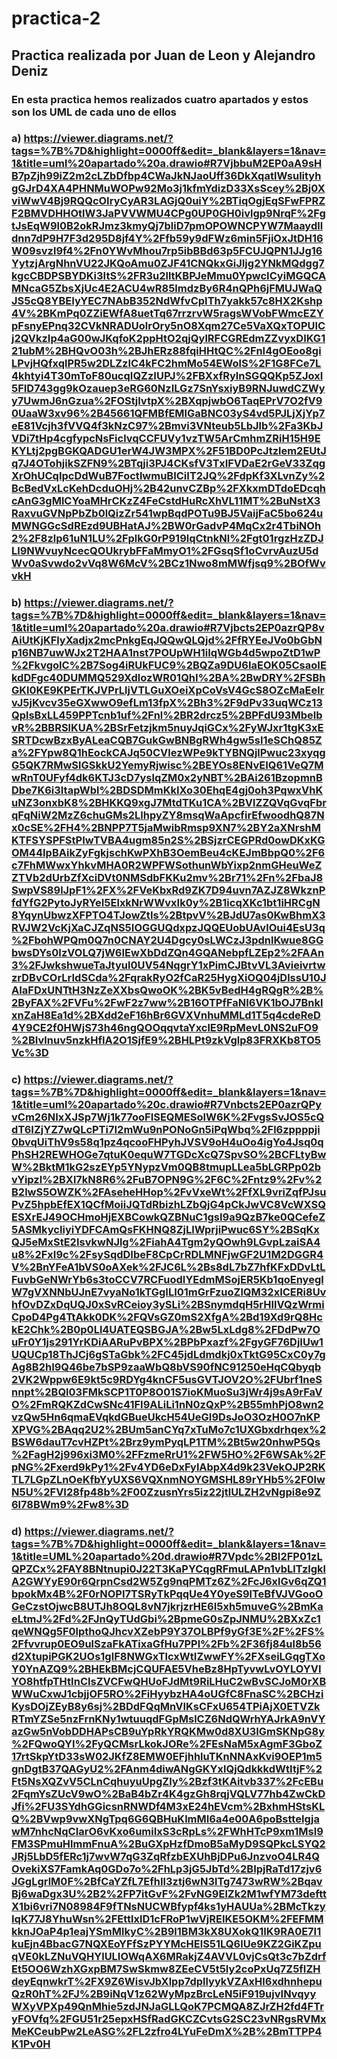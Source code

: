 # practica-2
## Practica realizada por Juan de Leon y Alejandro Deniz
### En esta practica hemos realizados cuatro apartados y estos son los UML de cada uno de ellos
### a) https://viewer.diagrams.net/?tags=%7B%7D&highlight=0000ff&edit=_blank&layers=1&nav=1&title=uml%20apartado%20a.drawio#R7VjbbuM2EP0aA9sHB7pZjh99iZ2m2cLZbDfbp4CWaJkNJaoUff36DkXqatlWsulityhgGJrD4XA4PHNMuWOPw92Mo3j1kfmYdizD33XsScey%2Bj0XviWwV4Bj9RQQcOIryCyAR3LAGjQ0uiY%2BTiqOgjEqSFwFPRZF2BMVDHHOtlW3JaPVVWMU4CPg0UP0GH0ivlgp9NrqF%2FgtJsEqW9l0B2okRJmz3kmyQj7bliD7pmOPOWNCPYW7Maaydlldnn7dP9H7F3d295D8jf4Y%2Ffb59y9dFWz6min5FjiOxJtDH16W09svzl9f4%2Fn0YWvMhou7rp5ibBBd63p5FCUJQPN1JJg16YytzjArgNhnVU22JKQoAmu0ZJF41CNQkxGiJIjg2YNkMQdgg7kgcCBDPSBYDKi3ItS%2FR3u2lltKBPJeMmu0YpwcICyiMGQCAMNcaG5ZbsXjUc4E2ACU4wR85lmdzBy6R4nQPh6jFMUJWaQJS5cQ8YBEIyYEC7NAbB352NdWfvCpITh7yakk57c8HX2Kshp4V%2BKmPq0ZZiEWfA8uetTq67rrzrvW5ragsWVobFWmcEZYpFsnyEPnq32CVkNRADUolrOry5nO8Xqm27Ce5VaXQxTOPUICj2QVkzIp4aG00wJKqfoK2ppHtO2qjQylRFCGREdmZZvyxDIKG121ubM%2BHQvO03h%2BJhERz88fqiHHtQC%2FnI4gOEoo8giLPvjHQfxqlPR5w2DLZzIC4kFC2hmMo54EWolS%2F1G8FCe7L4khtyi4T30mToF80ucqIQZzIUPJ%2FBXxfRylnSGQQKp5ZJoxI5FID743gg9kOzauep3eRG60NzILGz7SnYsxiyB9RNJuwdCZWyy7UwmJ6nGzua%2FOStjlvtpX%2BXqpjwbO6TaqEPrV7O2fV90UaaW3xv96%2B45661QFMBfEMlGaBNC03yS4vd5PJLjXjYp7eE81Vcjh3fVVQ4f3kNzC97%2Bmvi3VNteub5LbJlb%2Fa3KbJVDi7tHp4cgfypcNsFiclvqCCFUVy1vzTW5ArCmhmZRiH15H9EKYLtj2pgBGKQADGU1erW4JW3MPX%2F51BD0PcJtzlem2EUtJq7J4OTohjikSZFN9%2BTqji3PJ4CKsfV3TxIFVDaE2rGeV33ZqgXrOhUCqIpcDdWuB7FoctlwmuBICiIT2JQ%2FdpKf3XLvnZy%2BcBedVxLcKehDcduOHj%2B42unvCZBp%2FXkxmDTdoEDcqhcAnG3gMlCYoaMHrCKzZ4FeCstdHuRcXhVL11MT%2BuNstX3RaxvuGVNpPbZb0lQizZr541wpBqdPOTu9BJ5VaijFaC5bo624uMWNGGcSdREzd9UBHatAJ%2BW0rGadvP4MqCx2r4TbiNOh2%2F8zlp61uN1LU%2FplkG0rP919lqCtnkNl%2Fgt01rgzHzZDJLl9NWvuyNcecQOUkrybFFaMmyO1%2FGsqSf1oCvrvAuzU5dWv0aSvwdo2vVq8W6McV%2BCz1Nwo8mMWfjsq9%2BOfWvvkH
### b) https://viewer.diagrams.net/?tags=%7B%7D&highlight=0000ff&edit=_blank&layers=1&nav=1&title=uml%20apartado%20a.drawio#R7Vjbcts2EP0azrQP8vAiUtKjKFlyXadjx2mcPnkgEqJQQwQLQjd%2FfRYEeJVo0bGbNp16NB7uwWJx2T2HAA1nst7POUpWH1iIqWGb4d5wpoZtD1wP%2FkvgoIC%2B7Sog4iRUkFUC9%2BQZa9DU6IaEOK05CsaoIEkdDFgc40DUMMQ529XdlozWR01QhI%2BA%2BwDRY%2FSBhGKl0KE9KPErTKJVPrLljVTLGuXOeiXpCoVsV4GcS8OZcMaEelrvJ5jKvcv35eGXwwO9efLm13fpX%2Bh3%2F9dPv33uqWCz13QplsBxLL459PPTcnb1uf%2Fnl%2BR2drcz5%2BPFdU93MbeIbvR%2BBRSlKUA%2BSrFetzjkm5nuyJqiGCx%2FyWJxr1tgK3xESRTDcwBzxByALeaCQB7GukGwBNBgRWh4gw5sI1eSChQ85Za%2FYpw8Q1hEockCAJq50CVlezWPe9kTYBNQjlPwuc23xyqgG5QK7RMwSlGSkkU2YemyRjwisc%2BEYOs8ENvEIQ61VeQ7MwRnT0UFyf4dk6KTJ3cD7yslqZM0x2yNBT%2BAi261BzopmnBDbe7K6i3ItapWbl%2BDSDMmKkIXo30EhqE4gj0oh3PqwxVhKuNZ3onxbK8%2BHKKQ9xgJ7MtdTKu1CA%2BVlZZQVqGvqFbrqFqNiW2MzZ6chuGMs2LlhpyZY8msqWaApcfirEfwoodhQ87Nx0cSE%2FH4%2BNPP7T5jaMwibRmsp9XN7%2BY2aXNrshMKTFSYSPFStPIwTVBA4ugm85n2S%2BSjzrCEGPRd0owDKxKGOM44IpBAikZyFgkjschKwPXhB3OemBeu4cKEJmBbpQ0%2F6c7FhMWwxYhkvMHA0R2WPFWSothunWbYixp2nmGHeuWeZZTVb2dUrbZfXciDVt0NMSdbFKKu2mv%2Br71%2Fn%2FbaJ8SwpVS89lJpF1%2FX%2FVeKbxRd9ZK7D94uvn7AZJZ8WkznPfdYfG2PytoJyRYeI5ElxkNrWWvxIk0y%2B1icqXKc1bt1iHRCgN8YqynUbwzXFPTO4TJowZtIs%2BtpvV%2BJdU7as0KwBhmX3RVJW2VcKjXaCJZqNS5IOGGUQdxpzJQQEUobUAvlOui4EsU3q%2FbohWPQm0Q7n0CNAY2U4Dgcy0sLWCzJ3pdnlKwue8GGbwsDYs0IzVOLQ7jW6IEwXbDdZQn4GQANebpfLZEp2%2FAAn3%2FJwkshwueTaJtyul0UV54NqgrY1xPimCJBtvVL3AvieivrtwzrDBvCOrLrIdSCda%2FqrakRyO2fCaR25HygXiOQ04jDlssU10JAIaFDxUNTtH3NzZeXXbsQwoOK%2BK5vBedH4gRQgR%2B%2ByFAX%2FVFu%2FwF2z7ww%2B16OTPfFaNI6VK1bOJ7BnklxnZaH8Ea1d%2BXdd2eF16hBr6GVXVnhuMMLd1T5q4cdeReD4Y9CE2f0HWjS73h46ngQOOqqvtaYxclE9RpMevL0NS2uFO9%2BIvlnuv5nzkHfIA2O1SjfE9%2BHLPt9zkVglp83FRXKb8TO5Vc%3D
### c) https://viewer.diagrams.net/?tags=%7B%7D&highlight=0000ff&edit=_blank&layers=1&nav=1&title=uml%20apartado%20c.drawio#R7Vnbcts2EP0azrQPyvCm26NIxXJSp7Wj1k77ooFISEQMESoIW6K%2FvgsSvJOS5cQdT6IZjYZ7wQLcPTi7I2mWu9nPONoGn5iPqWbq%2Fl6zppppji0bvqUiThV9s58q1pz4qcooFHPyhJVSV9oH4uOo4igYo4Jsq0qPhSH2REWHOGe7qtuK0equW7TGDcXcQ7SpvSO%2BCFLtyBwW%2BktM1kG2szEYp5YNypzVm0QB8tmupLLea5bLGRPp02bvYipzl%2BXl7kN8R6%2FuB7OPN9G%2F6C%2Fntz9%2Fv%2B2lwS5OWZK%2FAseheHHop%2FvVxeWt%2FfXL9vriZqfPJsuPvZ5hpbEfEX1QCfMoiiJQTdRbizhLZbQjG4pCkJwVC8VcWXSQESXrEJ49OCHmoHjEXBCowkQZBNuC1gsI9a9QzB7ke0QCefeZ5ASMkycIiyiYDFCAmQsFKHNQ8ZjLlWprjiPwuc6SY%2BSqKxQJ5eMxStE2IsvkwNJlg%2FiahA4Tgm2yQOwh9LGvpLzaiSA4u8%2FxI9c%2FsySqdDIbeF8CpCrRDLMNFjwGF2U1M2DGGR4V%2BnYFeA1bVS0oAXek%2FJC6L%2Bs8dL7bZ7hfKFxDDvLtLFuvbGeNWrYb6s3toCCV7RCFuodIYEdmMSojER5Kb1qoEnyeglW7gVXNNbUJnE7vyaNo1kTGgILI01mGrFzuoZlQM32xICERi8UvhfOvDZxDqUQJ0xSvRCeioy3ySLi%2BSnymdqH5rHIlVQzWrmiCpoD4Pg4TtAkk0DK%2FQVsGZ0mS2XfgA%2Bd19Xd9rQ8HckE2Chk%2B0p0Ll4UATEQSBGJA%2Bw5LxLdg8%2FDdPw7OuFr0Y1js291YrKDiAARuPvBPX%2BPbPxazf%2FgyGF76DjIUw1UQUCp18ThJCj6gSTaGbk%2FC45jdLdmdkj0xTktG95CxC0y7gAg8B2hI9Q46be7bSP9zaaWbQ8bVS90fNC91250eHqCQbyqb2VK2Wppw6E9kt5c9RDYg4knCF5usGVTJOV2O%2FUbrf1neSnnpt%2BQl03FMkSCP1T0P8O01S7ioKMuoSu3jWr4j9sA9rFaVO%2FmRQKZdCwSNc41FI9ALiLi1nN0zQxP%2B55mhPjO8wn2vzQw5Hn6qmaEVqkdGBueUkcH54UeGI9DsJoO3OzH0O7nKPXPVG%2BAqq2U2%2BUm5anCYq7xTuMo7c1UXGbxdrhqex%2BSW6dauT7cvHZPt%2Brz9ymPyqLP1TM%2Bt5w20nhwP5Qs%2FagH2j996xi3M0%2FFzmeRrU1%2FW5HO%2F6WSAk%2FpNG%2Fxerd9kPy1%2Fv4YD6eDxFylAbpX4d9k23VekOJP2RKTL7LGpZLnOeKfbYyUXS6VQXnmNOYGMSHL89rYHb5%2F0lwN5U%2FVI28fp48b%2F00ZzusnYrs5iz22jtlULZH2vNgpi8e9Z6l78BWm9%2Fw8%3D
### d) https://viewer.diagrams.net/?tags=%7B%7D&highlight=0000ff&edit=_blank&layers=1&nav=1&title=UML%20apartado%20d.drawio#R7Vpdc%2BI2FP01zLQPZCx%2FAY8BNtnupi0J22T3KaPYCqgRFmuLAPn1vbLlTzlgklA2GWYyE90r6QrpnCsd2W5Zg9nqPMTz6Z%2FcJ6xlGv6qZQ1bpokMx4B%2F0rNOPI7TSRyTkPqqUe4Y0yeS9lTeBfVJVGooOGeCzstOjwcB8UTJh8OQL8vN7jkrjzrHE6I5xh5muveG%2BmKaeLtmJ%2Fd%2FJnQyTUdGbi%2BpmeG0sZpJNMU%2BXxZc1qeWNQg5F0lpthoQJhcvXZebP9Y37OLBPf9yGf3E%2F%2FS%2Ffvvrup0EO9ulSzaFkATixaGfHu7PPl%2Fb%2F36fj84ul8b56d2XtupiPGK2UOs1glF8NWGxTlcxWtIZwwFY%2FXseiLGqgTXoY0YnAZQ9%2BHEkBMcjCQUFAE5VheBz8HpTyvwLvOYLOYVIYO8htfpTHtInCIsZVCFwQHUoFJdMt9RiLHuC2wBvSCJoM0rXBWWuCxwJ1cbjjOF5RO%2FiHyybzHA4oUGfC8FnaSC%2BCHziKysDOjZEyB8y6sj%2BDdFQqMnVIKsCFxU654TPiAjX0ETVZkRTmYZSe5nzFrnKNy1wtuuqdFGpMslCZ6NdQWrhYAJrkA9nVYazGw5nVobDDHAPsCB9uYpRkYRQKMw0d8XU3IGmSKNpG8y%2FQwoQYI%2FyQCMsrLkokJORe%2FEsNaM5xAgmF3GboZ17rtSkpYtD33sW02JKfZ8EMW0EFjhhluTKnNNAxKvi9OEP1m5gnDgtB37QAGyU2%2FAnm4diwANgGKYxlQjQdkkkdWtItjF%2Ft5NsXQZvV5CLnCqhuyuUpgZly%2Bzf3tKAitvb337%2FcEBu2FqmYsZUcV9wO%2BaB4bZr4K4gzGh8rqjVQLV77hb4ZwCkDJfi%2FU3SYdhGGicsnRNWDf4M3xE24hEVcm%2BxhmHStsKLQ%2BVwp9vwXNgTpq6G6QBHuKlmMI6a4e00A6poBstteIgjawM7nhcNqCIarO6vKxo6umiIxS3cRpLs%2FWhHTcP9xm1Msl9FM3SPmuHlmmFnuA%2BuGXpHzfDmoB5aMyD9SQPkcLSYQ2JRj5LbD5fERc1j7wvW7qG3ZqRfzbEXUhBjDPu6JnzvoO4LR4QOvekiXS7FamkAq0GDo7o%2FhLp3jG5JbTd%2BIpjRaTd17zjv6JGgLgrlM0F%2BfCaYZfL7EfhIl3ztj6wN3lTg7473wRW%2BqavBj6waDgx3U%2B2%2FP7itGvF%2FvNG9ElZk2M1wfYM73defttX1bi6vri7N08984F9fTNsNUCWBfypf4ks1yHAUUa%2BMcTkzyIqK77J8YhuWsn%2FEttlxlD1cFRoP1wVjREIKE5OKM%2FEFMMkknJOaP4p1eajYSmMlkyC%2B9l1BM3kX8UXokQ1IK9RA0E7I1kuEjn4BbacG7NQXEoYFfSzPYYMcHElS51LQ6lUe9KZ2GiKZpuqVE0kLZNuVQHYlULIOWqAX6MRakjZ4AVVL0vjCsQt3c7bZdrfEt5OO6WzhXGxpBM7SwSkmw8ZEeCV5t5Iy2coPxUq7Z5fIZHdeyEqnwkrT%2FX9Z6WisvJbXlpp7dpllyykVZAxHl6xdhnhepuQzR0hT%2FJ%2B9iNqV1z62WyMpzBrcLeN5iF919ujvINvqyyWXyVPXp49QnMhie5zdJNJaGLLQoK7PCMQA8ZJrZH2fd4FTryFOVfq%2FGU51r25epxHSfRadGKCZCvtsG2SC23vNRgsRVMxMeKCeubPw2LeASG%2FL2zfro4LYuFeDmX%2B%2BmTTPP4K1Pv0H
